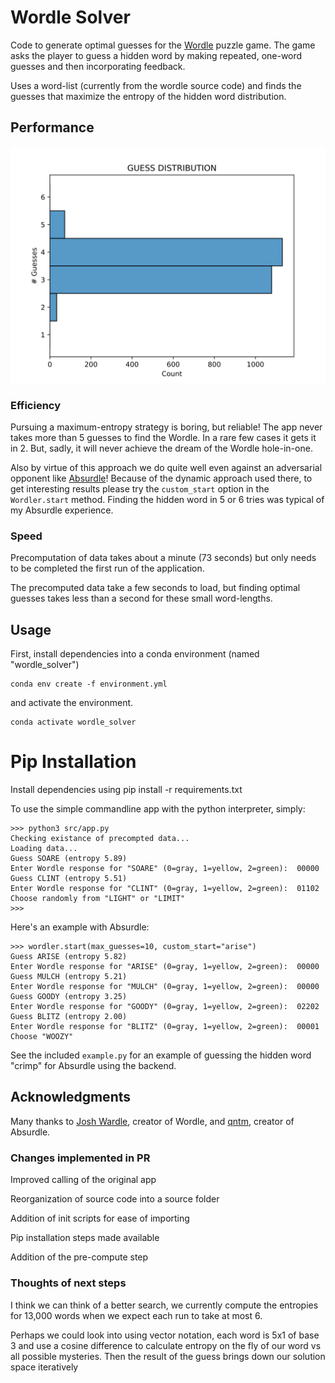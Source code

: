 # Wordle Solver

Code to generate optimal guesses for the [Wordle](https://www.powerlanguage.co.uk/wordle/) puzzle game.
The game asks the player to guess a hidden word by making repeated, one-word guesses and then incorporating feedback.

Uses a word-list (currently from the wordle source code) and finds the guesses that maximize the entropy of the hidden word distribution.

## Performance
![Guess distribution](./test/guess_distribution.svg)

### Efficiency
Pursuing a maximum-entropy strategy is boring, but reliable!
The app never takes more than 5 guesses to find the Wordle.
In a rare few cases it gets it in 2.
But, sadly, it will never achieve the dream of the Wordle hole-in-one.

Also by virtue of this approach we do quite well even against an adversarial opponent like [Absurdle](https://qntm.org/files/wordle/)!
Because of the dynamic approach used there, to get interesting results please try the `custom_start` option in the `Wordler.start` method.
Finding the hidden word in 5 or 6 tries was typical of my Absurdle experience.

### Speed
Precomputation of data takes about a minute (73 seconds) but only needs to be completed the first run of the application.

The precomputed data take a few seconds to load, but finding optimal guesses takes less than a second for these small word-lengths.

## Usage
First, install dependencies into a conda environment (named "wordle_solver")
```
conda env create -f environment.yml
```
and activate the environment.
```
conda activate wordle_solver
```

# Pip Installation
Install dependencies using pip install -r requirements.txt

To use the simple commandline app with the python interpreter, simply:

```
>>> python3 src/app.py
Checking existance of precompted data...
Loading data...
Guess SOARE (entropy 5.89)
Enter Wordle response for "SOARE" (0=gray, 1=yellow, 2=green):	00000
Guess CLINT (entropy 5.51)
Enter Wordle response for "CLINT" (0=gray, 1=yellow, 2=green):	01102
Choose randomly from "LIGHT" or "LIMIT"
>>>
```

Here's an example with Absurdle:
```
>>> wordler.start(max_guesses=10, custom_start="arise")
Guess ARISE (entropy 5.82)
Enter Wordle response for "ARISE" (0=gray, 1=yellow, 2=green):	00000
Guess MULCH (entropy 5.21)
Enter Wordle response for "MULCH" (0=gray, 1=yellow, 2=green):	00000
Guess GOODY (entropy 3.25)
Enter Wordle response for "GOODY" (0=gray, 1=yellow, 2=green):	02202
Guess BLITZ (entropy 2.00)
Enter Wordle response for "BLITZ" (0=gray, 1=yellow, 2=green):	00001
Choose "WOOZY"
```

See the included `example.py` for an example of guessing the hidden word "crimp" for Absurdle using the backend.

## Acknowledgments
Many thanks to [Josh Wardle](https://powerlanguage.co.uk/), creator of Wordle, and [qntm](https://qntm.org/), creator of Absurdle.

### Changes implemented in PR

Improved calling of the original app

Reorganization of source code into a source folder

Addition of init scripts for ease of importing

Pip installation steps made available 

Addition of the pre-compute step

### Thoughts of next steps

I think we can think of a better search, we currently compute the entropies for 13,000 words when we expect each run to take at most 6. 

Perhaps we could look into using vector notation, each word is 5x1 of base 3 and use a cosine difference to calculate entropy on the fly of our word vs all possible mysteries. Then the result of the guess brings down our solution space iteratively 